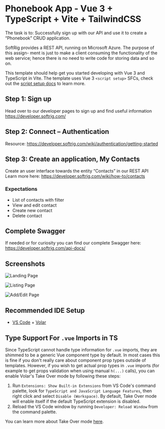 
# Phonebook App - Vue 3 + TypeScript + Vite + TailwindCSS

The task is to: Successfully sign up with our API and use it to create a “Phonebook”
CRUD application.

SoftRig provides a REST API, running on Microsoft Azure. The purpose of this assign-
ment is just to make a client consuming the functionality of the web service; hence there is no need to write code for storing data and so on.

This template should help get you started developing with Vue 3 and TypeScript in Vite. The template uses Vue 3 `<script setup>` SFCs, check out the [script setup docs](https://v3.vuejs.org/api/sfc-script-setup.html#sfc-script-setup) to learn more.

## Step 1: Sign up
Head over to our developer pages to sign up and find useful information
https://developer.softrig.com/

## Step 2: Connect – Authentication
Resource: https://developer.softrig.com/wiki/authentication/getting-started

## Step 3: Create an application, My Contacts
Create an user interface towards the entity “Contacts” in our REST API
Learn more here: https://developer.softrig.com/wiki/how-to/contacts

### Expectations
- List of contacts with filter
- View and edit contact
- Create new contact
- Delete contact

## Complete Swagger
If needed or for curiosity you can find our complete Swagger here:
https://developer.softrig.com/api-docs/

## Screenshots
![Landing Page](https://phonebook.devsarfo.io/screenshots/1.png)

![Listing Page](https://phonebook.devsarfo.io/screenshots/2.png)

![Add/Edit Page](https://phonebook.devsarfo.io/screenshots/3.png)



## Recommended IDE Setup

- [VS Code](https://code.visualstudio.com/) + [Volar](https://marketplace.visualstudio.com/items?itemName=Vue.volar)

## Type Support For `.vue` Imports in TS

Since TypeScript cannot handle type information for `.vue` imports, they are shimmed to be a generic Vue component type by default. In most cases this is fine if you don't really care about component prop types outside of templates. However, if you wish to get actual prop types in `.vue` imports (for example to get props validation when using manual `h(...)` calls), you can enable Volar's Take Over mode by following these steps:

1. Run `Extensions: Show Built-in Extensions` from VS Code's command palette, look for `TypeScript and JavaScript Language Features`, then right click and select `Disable (Workspace)`. By default, Take Over mode will enable itself if the default TypeScript extension is disabled.
2. Reload the VS Code window by running `Developer: Reload Window` from the command palette.

You can learn more about Take Over mode [here](https://github.com/johnsoncodehk/volar/discussions/471).
